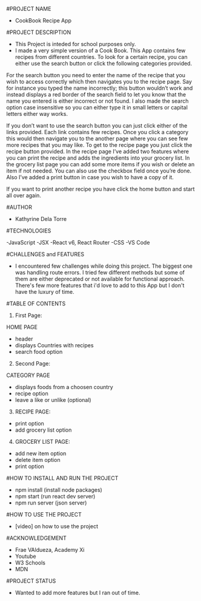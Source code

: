 #PROJECT NAME

- CookBook Recipe App

#PROJECT DESCRIPTION

- This Project is inteded for school purposes only.
- I made a very simple version of a Cook Book. This App contains few recipes from different countries. To look for a certain recipe, you can either use the search button or click the following categories provided. 

For the search button you need to enter the name of the recipe that you wish to access correctly which then navigates you to the recipe page. Say for instance you typed the name incorrectly; this button wouldn’t work and instead displays a red border of the search field to let you know that the name you entered is either incorrect or not found. I also made the search option case insensitive so you can either type it in small letters or capital letters either way works.

 If you don’t want to use the search button you can just click either of the links provided. Each link contains few recipes. Once you click a category this would then navigate you to the another page where you can see few more recipes that you may like. To get to the recipe page you just click the recipe button provided. In the recipe page I’ve added two features where you can print the recipe and adds the ingredients into your grocery list. In the grocery list page you can add some more items if you wish or delete an item if not needed. You can also use the checkbox field once you’re done. Also I’ve added a print button in case you wish to have a copy of it. 

If you want to print another recipe you have click the home button and start all over again. 


#AUTHOR

- Kathyrine Dela Torre
  
#TECHNOLOGIES

-JavaScript
-JSX
-React v6, React Router
-CSS
-VS Code

#CHALLENGES and FEATURES

- I encountered few challenges while doing this project. The biggest one was handling route errors. I tried few different methods but some of them are either deprecated or not available for functional approach. There's few more features that i'd love to add to this App but I don't have the luxury of time. 

#TABLE OF CONTENTS

1. First Page:
   
HOME PAGE
   - header
   - displays Countries with recipes 
   - search food option
  
2. Second Page:
   
CATEGORY PAGE
   - displays foods from a choosen country
   - recipe option
   - leave a like or unlike (optional)

3. RECIPE PAGE:

  - print option
  - add grocery list option
  
4. GROCERY LIST PAGE:
  - add new item option
  - delete item option
  - print option

#HOW TO INSTALL AND RUN THE PROJECT

- npm install (install node packages)
- npm start (run react dev server)
- npm run server (json server)

#HOW TO USE THE PROJECT

- [video] on how to use the project

#ACKNOWLEDGEMENT

- Frae VAldueza, Academy Xi
- Youtube
- W3 Schools
- MDN

#PROJECT STATUS

- Wanted to add more features but I ran out of time. 









